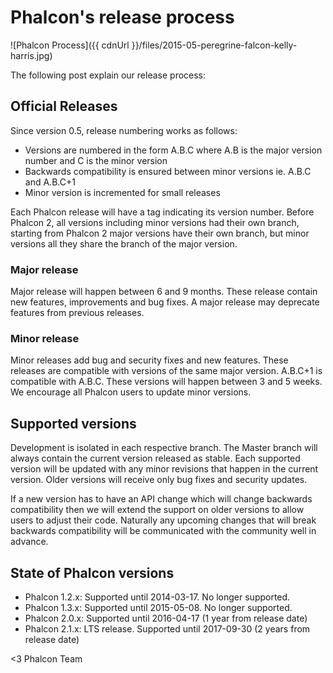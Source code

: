 Phalcon's release process
=========================

![Phalcon Process]({{ cdnUrl }}/files/2015-05-peregrine-falcon-kelly-harris.jpg)

The following post explain our release process:

## Official Releases

Since version 0.5, release numbering works as follows:

* Versions are numbered in the form A.B.C where A.B is the major version number and C is the minor version  
* Backwards compatibility is ensured between minor versions ie. A.B.C and A.B.C+1
* Minor version is incremented for small releases

Each Phalcon release will have a tag indicating its version number. Before Phalcon 2, all versions including minor versions had their own branch, starting from Phalcon 2 major versions have their own branch, but minor versions all they share the branch of the major version.

### Major release

Major release will happen between 6 and 9 months. These release contain new features, improvements and bug fixes. A major release may deprecate features from previous releases.

### Minor release

Minor releases add bug and security fixes and new features. These releases are compatible with versions of the same major version. A.B.C+1 is compatible with A.B.C. These versions will happen between 3 and 5 weeks. We encourage all Phalcon users to update minor versions.

## Supported versions

Development is isolated in each respective branch. The Master branch will always contain the current version released as stable. Each supported version will be updated with any minor revisions that happen in the current version. Older versions will receive only bug fixes and security updates.

If a new version has to have an API change which will change backwards compatibility then we will extend the support on older versions to allow users to adjust their code. Naturally any upcoming changes that will break backwards compatibility will be communicated with the community well in advance.

## State of Phalcon versions

* Phalcon 1.2.x: Supported until 2014-03-17. No longer supported.
* Phalcon 1.3.x: Supported until 2015-05-08. No longer supported.
* Phalcon 2.0.x: Supported until 2016-04-17 (1 year from release date)
* Phalcon 2.1.x: LTS release. Supported until 2017-09-30 (2 years from release date)


<3 Phalcon Team
